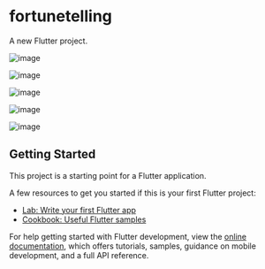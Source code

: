 # fortunetelling
A new Flutter project.


![image](https://github.com/dxtaner/Flutter/assets/44675799/febeaf13-081f-439c-af3b-f9e4b8b037f8)

![image](https://github.com/dxtaner/Flutter/assets/44675799/4c508f71-9dab-4d19-8bdb-7616abff2e21)

![image](https://github.com/dxtaner/Flutter/assets/44675799/93d92852-a286-4901-a262-41dbf44bf213)

![image](https://github.com/dxtaner/Flutter/assets/44675799/929902bd-581a-49bf-a974-b8e79022702c)

![image](https://github.com/dxtaner/Flutter/assets/44675799/89fd5e03-0713-454f-bbe2-c2c1e3e38eb7)





## Getting Started

This project is a starting point for a Flutter application.

A few resources to get you started if this is your first Flutter project:

- [Lab: Write your first Flutter app](https://docs.flutter.dev/get-started/codelab)
- [Cookbook: Useful Flutter samples](https://docs.flutter.dev/cookbook)

For help getting started with Flutter development, view the
[online documentation](https://docs.flutter.dev/), which offers tutorials,
samples, guidance on mobile development, and a full API reference.
